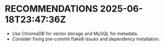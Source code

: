 # RECOMMENDATIONS 2025-06-18T23:47:36Z


- Use ChromaDB for vector storage and MySQL for metadata.
- Consider fixing pre-commit flake8 issues and dependency installation.

